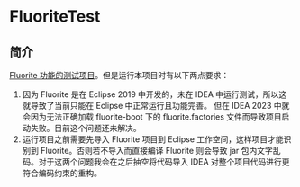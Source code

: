# FluoriteTest

## 简介

[Fluorite 功能的测试项目](https://gitee.com/azurite_y/Fluorite)。但是运行本项目时有以下两点要求：

1. 因为 Fluorite 是在 Eclipse 2019 中开发的，未在 IDEA 中运行测试，所以这就导致了当前只能在 Eclipse 中正常运行且功能完善。 但在 IDEA 2023 中就会因为无法正确加载 fluorite-boot 下的 fluorite.factories 文件而导致项目启动失败。目前这个问题还未解决。
2. 运行项目之前需要先导入  Fluorite 项目到 Eclipse 工作空间，这样项目才能识别到 Fluorite。否则若不导入而直接编译 Fluorite 则会导致 jar 包内文字乱码。对于这两个问题我会在之后抽空将代码导入 IDEA 对整个项目代码进行更符合编码约束的重构。